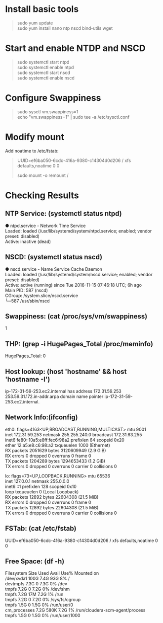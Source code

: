 # Install basic tools
> sudo yum update  
> sudo yum install nano ntp nscd bind-utils wget  

# Start and enable NTDP and NSCD
> sudo systemctl start ntpd  
> sudo systemctl enable ntpd  
> sudo systemctl start nscd  
> sudo systemctl enable nscd  
  
# Configure Swappiness  
> sudo sysctl vm.swappiness=1  
> echo "vm.swappiness=1" | sudo tee -a /etc/sysctl.conf  
  
# Modify mount
Add noatime to /etc/fstab:  
> UUID=ef6ba050-6cdc-416a-9380-c14304d0d206 /                       xfs     defaults,noatime        0 0  
>   
> sudo mount -o remount /  
  
# Checking Results
  
## NTP Service: (systemctl status ntpd)
● ntpd.service - Network Time Service    
   Loaded: loaded (/usr/lib/systemd/system/ntpd.service; enabled; vendor preset: disabled)  
   Active: inactive (dead)  
  
## NSCD: (systemctl status nscd)
● nscd.service - Name Service Cache Daemon  
   Loaded: loaded (/usr/lib/systemd/system/nscd.service; enabled; vendor preset: disabled)  
   Active: active (running) since Tue 2016-11-15 07:46:18 UTC; 6h ago  
 Main PID: 587 (nscd)  
   CGroup: /system.slice/nscd.service  
           └─587 /usr/sbin/nscd  

## Swappiness: (cat /proc/sys/vm/swappiness)
1  

## THP: (grep -i HugePages_Total /proc/meminfo)
HugePages_Total:       0  

## Host lookup: (host 'hostname' && host 'hostname -I')
ip-172-31-59-253.ec2.internal has address 172.31.59.253  
253.59.31.172.in-addr.arpa domain name pointer ip-172-31-59-253.ec2.internal.  

## Network Info:(ifconfig)
eth0: flags=4163<UP,BROADCAST,RUNNING,MULTICAST>  mtu 9001  
        inet 172.31.59.253  netmask 255.255.240.0  broadcast 172.31.63.255  
        inet6 fe80::10a5:e8ff:fec6:98a2  prefixlen 64  scopeid 0x20<link>  
        ether 12:a5:e8:c6:98:a2  txqueuelen 1000  (Ethernet)  
        RX packets 2051629  bytes 3120609949 (2.9 GiB)  
        RX errors 0  dropped 0  overruns 0  frame 0  
        TX packets 1204289  bytes 1294653433 (1.2 GiB)  
        TX errors 0  dropped 0 overruns 0  carrier 0  collisions 0  
  
lo: flags=73<UP,LOOPBACK,RUNNING>  mtu 65536  
        inet 127.0.0.1  netmask 255.0.0.0  
        inet6 ::1  prefixlen 128  scopeid 0x10<host>  
        loop  txqueuelen 0  (Local Loopback)  
        RX packets 12892  bytes 22604308 (21.5 MiB)  
        RX errors 0  dropped 0  overruns 0  frame 0  
        TX packets 12892  bytes 22604308 (21.5 MiB)  
        TX errors 0  dropped 0 overruns 0  carrier 0  collisions 0  
  
## FSTab: (cat /etc/fstab)
UUID=ef6ba050-6cdc-416a-9380-c14304d0d206 /                       xfs     defaults,noatime        0 0  

## Free Space: (df -h)
Filesystem      Size  Used Avail Use% Mounted on  
/dev/xvda1      100G  7.4G   93G   8% /  
devtmpfs        7.3G     0  7.3G   0% /dev  
tmpfs           7.2G     0  7.2G   0% /dev/shm  
tmpfs           7.2G   17M  7.2G   1% /run  
tmpfs           7.2G     0  7.2G   0% /sys/fs/cgroup  
tmpfs           1.5G     0  1.5G   0% /run/user/0  
cm_processes    7.2G  580K  7.2G   1% /run/cloudera-scm-agent/process  
tmpfs           1.5G     0  1.5G   0% /run/user/1000  
